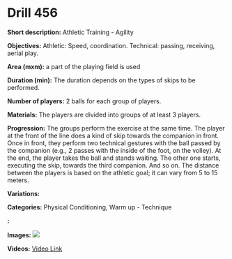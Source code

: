 # Drill 456

**Short description:**
Athletic Training - Agility

**Objectives:**
Athletic: Speed, coordination. Technical: passing, receiving, aerial play.

**Area (mxm):**
a part of the playing field is used

**Duration (min):**
The duration depends on the types of skips to be performed.

**Number of players:**
2 balls for each group of players.

**Materials:**
The players are divided into groups of at least 3 players.

**Progression:**
The groups perform the exercise at the same time. The player at the front of the line does a kind of skip towards the companion in front. Once in front, they perform two technical gestures with the ball passed by the companion (e.g., 2 passes with the inside of the foot, on the volley). At the end, the player takes the ball and stands waiting. The other one starts, executing the skip, towards the third companion. And so on. The distance between the players is based on the athletic goal; it can vary from 5 to 15 meters.

**Variations:**


**Categories:**
Physical Conditioning, Warm up - Technique

**:**


**Images:**
![](https://www.coachingfutsal.com/\images\79310d3d8baee9da136314f7953fd91cb8111bb9c2b4ef676be5cbaf1123c92f4be55759d7d9f50afff133129e5090ab72dde1c1c20cf390ed18254ec3da5bec4e28854fba97d.jpg)

**Videos:**
[Video Link](https://www.youtube.com/embed/TTzqVjRqmXA)

